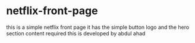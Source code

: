 # netflix-front-page
this is a simple netflix front page it has the simple button logo and the hero section content required this is developed by abdul ahad 
